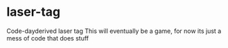# laser-tag
Code-dayderived laser tag
This will eventually be a game, for now its just a mess of code that does stuff

